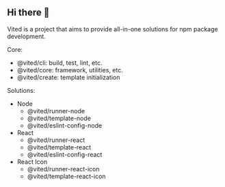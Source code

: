 ## Hi there 👋

Vited is a project that aims to provide all-in-one solutions for npm package development.

Core:
- @vited/cli: build, test, lint, etc.
- @vited/core: framework, utilities, etc.
- @vited/create: template initialization

Solutions:
- Node
  - @vited/runner-node
  - @vited/template-node
  - @vited/eslint-config-node
- React
  - @vited/runner-react
  - @vited/template-react
  - @vited/eslint-config-react
- React Icon
  - @vited/runner-react-icon
  - @vited/template-react-icon
